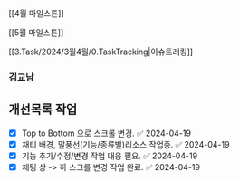 
[[4월 마일스톤]]

[[5월 마일스톤]]


[[3.Task/2024/3월4월/0.TaskTracking|이슈트래킹]] 

### 김교남


## 개선목록 작업
- [x] Top to Bottom 으로 스크롤 변경. ✅ 2024-04-19
- [x] 채티 배경, 말풍선(기능/종류별)리소스 작업중. ✅ 2024-04-19
- [x] 기능 추가/수정/변경 작업 대응 필요. ✅ 2024-04-19
- [x] 채팅 상 -> 하 스크롤 변경 작업 완료. ✅ 2024-04-19

